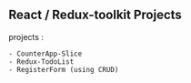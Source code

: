## React / Redux-toolkit Projects
projects : 
```
- CounterApp-Slice
- Redux-TodoList
- RegisterForm (using CRUD)
